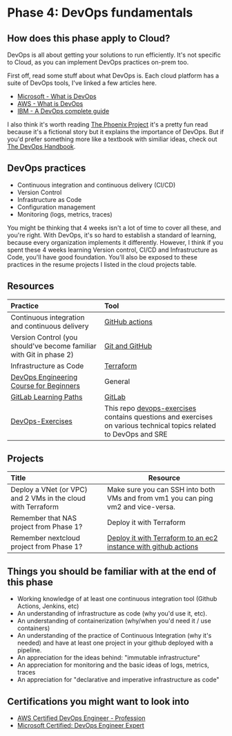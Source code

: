 # Phase 4: DevOps fundamentals

## How does this phase apply to Cloud?

DevOps is all about getting your solutions to run efficiently. It's not specific to Cloud, as you can implement DevOps practices on-prem too.

First off, read some stuff about what DevOps is. Each cloud platform has a suite of DevOps tools, I've linked a few articles here.

- [Microsoft - What is DevOps](https://azure.microsoft.com/overview/what-is-devops/#overview)
- [AWS - What is DevOps](https://aws.amazon.com/devops/what-is-devops/)
- [IBM - A DevOps complete guide](https://www.ibm.com/cloud/learn/devops-a-complete-guide)

I also think it's worth reading [The Phoenix Project](https://itrevolution.com/the-phoenix-project/) it's a pretty fun read because it's a fictional story but it explains the importance of DevOps. But if you'd prefer something more like a textbook with similiar ideas, check out [The DevOps Handbook](https://itrevolution.com/the-devops-handbook/).

## DevOps practices

- Continuous integration and continuous delivery (CI/CD)
- Version Control
- Infrastructure as Code
- Configuration management
- Monitoring (logs, metrics, traces)

You might be thinking that 4 weeks isn't a lot of time to cover all these, and you're right. With DevOps, it's so hard to establish a standard of learning, because every organization implements it differently. However, I think if you spent these 4 weeks learning Version control, CI/CD and Infrastructure as Code, you'll have  good foundation. You'll also be exposed to these practices in the resume projects I listed in the cloud projects table.

## Resources

| Practice                                                            | Tool                                                                                       |
| :------------------------------------------------------------------ | :----------------------------------------------------------------------------------------- |
| Continuous integration and continuous delivery                      | [GitHub actions](https://docs.github.com/en/actions)                                       |
| Version Control (you should've become familiar with Git in phase 2) | [Git and GitHub](https://docs.github.com/en/github/getting-started-with-github/quickstart) |
| Infrastructure as Code                                              | [Terraform](https://www.terraform.io/)                                                     
| [DevOps Engineering Course for Beginners](https://youtu.be/j5Zsa_eOXeY) | General |
| [GitLab Learning Paths](https://about.gitlab.com/learn/) | [GitLab](https://about.gitlab.com/) |
| [DevOps-Exercises](https://github.com/bregman-arie/devops-exercises) | This repo [devops-exercises](https://github.com/bregman-arie/devops-exercises) contains questions and exercises on various technical topics related to DevOps and SRE |

## Projects

| Title                                                        | Resource                                                                          |
| :----------------------------------------------------------- | --------------------------------------------------------------------------------- |
| Deploy a VNet (or VPC) and 2 VMs in the cloud with Terraform | Make sure you can SSH into both VMs and from vm1 you can ping vm2 and vice-versa. |
| Remember that NAS project from Phase 1?                      | Deploy it with Terraform                                                          |
| Remember nextcloud project from Phase 1?                     | [Deploy it with  Terraform to an ec2 instance with github actions](https://github.com/abdrrahimelh/terraform-nextcloud)


## Things you should be familiar with at the end of this phase

- Working knowledge of at least one continuous integration tool (Github Actions, Jenkins, etc)
- An understanding of infrastructure as code (why you'd use it, etc). 
- An understanding of containerization (why/when you'd need it / use containers)
- An understanding of the practice of Continuous Integration (why it's needed) and have at least one project in your github deployed with a pipeline.
- An appreciation for the ideas behind: "immutable infrastructure"
- An appreciation for monitoring and the basic ideas of logs, metrics, traces
- An appreciation for "declarative and imperative infrastructure as code"

## Certifications you might want to look into

- [AWS Certified DevOps Engineer - Profession](https://aws.amazon.com/certification/certified-devops-engineer-professional/?ch=sec&sec=rmg&d=1)
- [Microsoft Certified: DevOps Engineer Expert](https://docs.microsoft.com/en-us/learn/certifications/devops-engineer/)
